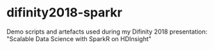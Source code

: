 # difinity2018-sparkr
Demo scripts and artefacts used during my Difinity 2018 presentation: "Scalable Data Science with SparkR on HDInsight"
